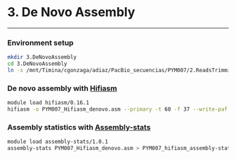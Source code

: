 # 3. De Novo Assembly 
***

### Environment setup 
```bash
mkdir 3.DeNovoAssembly
cd 3.DeNovoAssembly
ln -s /mnt/Timina/cgonzaga/adiaz/PacBio_secuencias/PYM007/2.ReadsTrimming/Hifiadapterfilt_PYM007/PYM007_reads.filt.fastq.gz
```
### De novo assembly with [Hifiasm](https://github.com/chhylp123/hifiasm)
```bash
module load hifiasm/0.16.1
hifiasm -o PYM007_Hifiasm_denovo.asm --primary -t 60 -f 37 --write-paf PYM007_reads.filt.fastq.gz
```
### Assembly statistics with [Assembly-stats](https://github.com/sanger-pathogens/assembly-stats)
```bash
module load assembly-stats/1.0.1
assembly-stats PYM007_Hifiasm_denovo.asm > PYM007_hifiasm_assembly-stats
```

